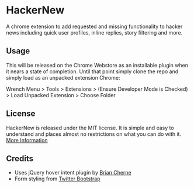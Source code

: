 # HackerNew

A chrome extension to add requested and missing functionality to hacker news including quick user profiles, inline replies, story filtering and more.


## Usage

This will be released on the Chrome Webstore as an installable plugin when it nears a state of completion. 
Until that point simply clone the repo and simply load as an unpacked extension Chrome:

Wrench Menu > Tools > Extensions > (Ensure Developer Mode is Checked) > Load Unpacked Extension > Choose Folder 


## License

HackerNew is released under the MIT license. It is simple and easy to understand and places almost no restrictions on what you can do with it.
[More Information](http://en.wikipedia.org/wiki/MIT_License)


## Credits 

* Uses jQuery hover intent plugin by [Brian Cherne](http://cherne.net/brian/resources/jquery.hoverIntent.html)
* Form styling from [Twitter Bootstrap](https://github.com/twitter/bootstrap)
